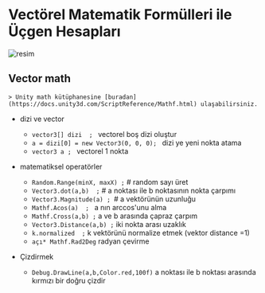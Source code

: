 # Vectörel Matematik Formülleri ile Üçgen Hesapları

![resim](https://images.squarespace-cdn.com/content/5c8c4dd190f904ba4fd6c023/1559766069525-6W7SD5K94SG4YHT7CYZX/shutterstock_795328972.jpg?format=1500w&content-type=image%2Fjpeg)

## Vector math
	> Unity math kütüphanesine [buradan](https://docs.unity3d.com/ScriptReference/Mathf.html) ulaşabilirsiniz.
+ dizi ve vector 

	+ `vector3[] dizi  ; ` 					vectorel boş dizi oluştur 	
	+ `a = dizi[0] = new Vector3(0, 0, 0); `	dizi ye yeni nokta atama  
	+ `vector3 a ; `						 	vectorel 1 nokta   
 
+ matematiksel operatörler
 
 	+ `Random.Range(minX, maxX) ;` # 		random sayı üret
 	+ `Vector3.dot(a,b)  ;` #          	a noktası ile b noktasının nokta çarpımı
 	+ `Vector3.Magnitude(a) ; `#       	a vektörünün uzunluğu   
 	+ `Mathf.Acos(a)  ; `					a nın arccos'unu alma  
 	+ `Mathf.Cross(a,b) ;`            	a ve b arasında çapraz çarpım
 	+ `Vector3.Distance(a,b) ;` 			iki nokta arası uzaklık
 	+ `k.normalized  ;`					k vektörünü normalize etmek (vektor distance =1)
 	+ `açı* Mathf.Rad2Deg`				radyan çevirme

+ Çizdirmek

	+ `Debug.DrawLine(a,b,Color.red,100f)`	a noktası ile b noktası arasında kırmızı bir doğru çizdir